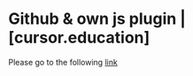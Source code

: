 # Github & own js plugin | [cursor.education]
Please go to the following [link](https://helengladun.github.io/github-own-plugin/)
